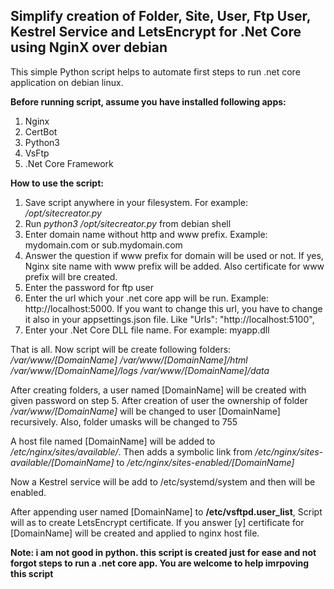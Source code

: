 ## Simplify creation of Folder, Site, User, Ftp User, Kestrel Service and LetsEncrypt for .Net Core using NginX over debian

This simple Python script helps to automate first steps to run .net core application on debian linux.

**Before running script, assume you have installed following apps:**
1. Nginx
2. CertBot
3. Python3
4. VsFtp
5. .Net Core Framework


**How to use the script:**
1. Save script anywhere in your filesystem. For example: */opt/sitecreator.py*
2. Run *python3 /opt/sitecreator.py* from debian shell
3. Enter domain name without http and www prefix. Example: mydomain.com or sub.mydomain.com
4. Answer the question if www prefix for domain will be used or not. If yes, Nginx site name with www prefix will be added. Also certificate for www prefix will bre created.
5. Enter the password for ftp user
6. Enter the url which your .net core app will be run. Example: http://localhost:5000. If you want to change this url, you have to change it also in your appsettings.json file. Like "Urls": "http://localhost:5100",
7. Enter your .Net Core DLL file name. For example: myapp.dll

That is all. Now script will be create following folders:
*/var/www/[DomainName]*
*/var/www/[DomainName]/html*
*/var/www/[DomainName]/logs*
*/var/www/[DomainName]/data*

After creating folders, a user named [DomainName] will be created with given password on step 5.
After creation of user the ownership of folder */var/www/[DomainName]* will be changed to user [DomainName] recursively.
Also, folder umasks will be changed to 755

A host file named [DomainName] will be added to */etc/nginx/sites/available/*. Then adds a symbolic link from */etc/nginx/sites-available/[DomainName]* to */etc/nginx/sites-enabled/[DomainName]*

Now a Kestrel service will be add to /etc/systemd/system and then will be enabled.

After appending user named [DomainName] to **/etc/vsftpd.user_list**, Script will as to create LetsEncrypt certificate.
If you answer [y] certificate for [DomainName] will be created and applied to nginx host file.

**Note: i am not good in python. this script is created just for ease and not forgot steps to run a .net core app. You are welcome to help imrpoving this script**
